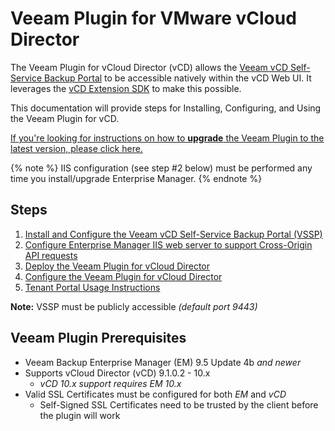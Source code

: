 # Veeam Plugin for VMware vCloud Director

The Veeam Plugin for vCloud Director (vCD) allows the [Veeam vCD Self-Service Backup Portal](https://helpcenter.veeam.com/docs/backup/em/em_managing_vms_in_vcd_org.html?ver=95u4) to be accessible natively within the vCD Web UI. It leverages the [vCD Extension SDK](https://github.com/vmware/vcd-ext-sdk) to make this possible.

This documentation will provide steps for Installing, Configuring, and Using the Veeam Plugin for vCD.

[If you're looking for instructions on how to **upgrade** the Veeam Plugin to the latest version, please click here.](plugin-upgrade-instructions.html)

{% note %}
IIS configuration (see step #2 below) must be performed any time you install/upgrade Enterprise Manager.
{% endnote %}

## Steps

1. [Install and Configure the Veeam vCD Self-Service Backup Portal (VSSP)](vssp-setup.md)
2. [Configure Enterprise Manager IIS web server to support Cross-Origin API requests](vssp-iis-config.md)
3. [Deploy the Veeam Plugin for vCloud Director](plugin-deployment-methods.md)
4. [Configure the Veeam Plugin for vCloud Director](plugin-configuration-provider.md)
5. [Tenant Portal Usage Instructions](plugin-usage-tenant.md)

**Note:** VSSP must be publicly accessible _(default port 9443)_

## Veeam Plugin Prerequisites

* Veeam Backup Enterprise Manager (EM) 9.5 Update 4b _and newer_
* Supports vCloud Director (vCD) 9.1.0.2 - 10.x
  * _vCD 10.x support requires EM 10.x_
* Valid SSL Certificates must be configured for both _EM_ and _vCD_
  * Self-Signed SSL Certificates need to be trusted by the client before the plugin will work
